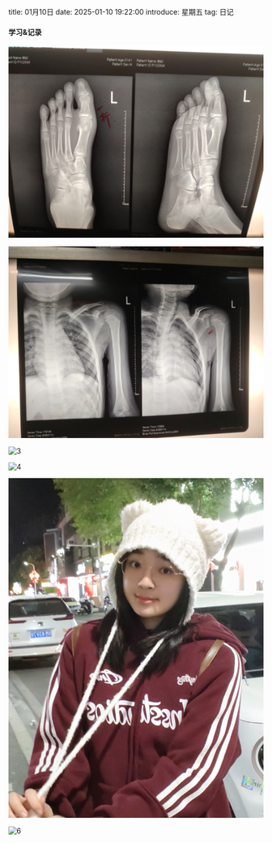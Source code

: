 title: 01月10日
date: 2025-01-10 19:22:00
introduce: 星期五
tag: 日记

#### 学习&记录
![1](/static/img/2025/01/10/1.jpg)

![2](/static/img/2025/01/10/2.jpg)

![3](/static/img/2025/01/10/3.jpg)

![4](/static/img/2025/01/10/4.jpg)

![5](/static/img/2025/01/10/5.jpg)

![6](/static/img/2025/01/10/6.jpg)

